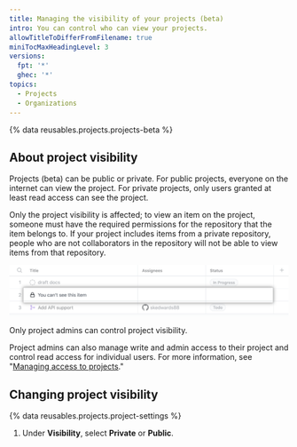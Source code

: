 ```yaml
---
title: Managing the visibility of your projects (beta)
intro: You can control who can view your projects.
allowTitleToDifferFromFilename: true
miniTocMaxHeadingLevel: 3
versions:
  fpt: '*'
  ghec: '*'
topics:
  - Projects
  - Organizations
---
```


{% data reusables.projects.projects-beta %}

## About project visibility

Projects (beta) can be public or private. For public projects, everyone on the internet can view the project. For private projects, only users granted at least read access can see the project.

Only the project visibility is affected; to view an item on the project, someone must have the required permissions for the repository that the item belongs to. If your project includes items from a private repository, people who are not collaborators in the repository will not be able to view items from that repository.

![Project with hidden item](/assets/images/help/projects/hidden-items.png)

Only project admins can control project visibility.

Project admins can also manage write and admin access to their project and control read access for individual users. For more information, see "[Managing access to projects](/issues/trying-out-the-new-projects-experience/managing-access-to-projects)."

## Changing project visibility

{% data reusables.projects.project-settings %}
1. Under **Visibility**, select **Private** or **Public**.
